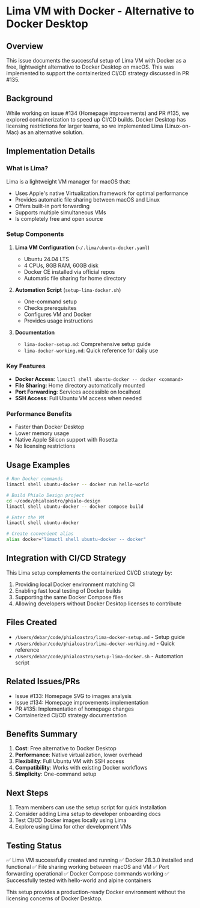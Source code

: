 # Lima VM with Docker - Alternative to Docker Desktop

## Overview

This issue documents the successful setup of Lima VM with Docker as a free, lightweight alternative to Docker Desktop on macOS. This was implemented to support the containerized CI/CD strategy discussed in PR #135.

## Background

While working on issue #134 (Homepage improvements) and PR #135, we explored containerization to speed up CI/CD builds. Docker Desktop has licensing restrictions for larger teams, so we implemented Lima (Linux-on-Mac) as an alternative solution.

## Implementation Details

### What is Lima?

Lima is a lightweight VM manager for macOS that:
- Uses Apple's native Virtualization.framework for optimal performance
- Provides automatic file sharing between macOS and Linux
- Offers built-in port forwarding
- Supports multiple simultaneous VMs
- Is completely free and open source

### Setup Components

1. **Lima VM Configuration** (`~/.lima/ubuntu-docker.yaml`)
   - Ubuntu 24.04 LTS
   - 4 CPUs, 8GB RAM, 60GB disk
   - Docker CE installed via official repos
   - Automatic file sharing for home directory

2. **Automation Script** (`setup-lima-docker.sh`)
   - One-command setup
   - Checks prerequisites
   - Configures VM and Docker
   - Provides usage instructions

3. **Documentation**
   - `lima-docker-setup.md`: Comprehensive setup guide
   - `lima-docker-working.md`: Quick reference for daily use

### Key Features

- **Docker Access**: `limactl shell ubuntu-docker -- docker <command>`
- **File Sharing**: Home directory automatically mounted
- **Port Forwarding**: Services accessible on localhost
- **SSH Access**: Full Ubuntu VM access when needed

### Performance Benefits

- Faster than Docker Desktop
- Lower memory usage
- Native Apple Silicon support with Rosetta
- No licensing restrictions

## Usage Examples

```bash
# Run Docker commands
limactl shell ubuntu-docker -- docker run hello-world

# Build Phialo Design project
cd ~/code/phialoastro/phialo-design
limactl shell ubuntu-docker -- docker compose build

# Enter the VM
limactl shell ubuntu-docker

# Create convenient alias
alias docker="limactl shell ubuntu-docker -- docker"
```

## Integration with CI/CD Strategy

This Lima setup complements the containerized CI/CD strategy by:
1. Providing local Docker environment matching CI
2. Enabling fast local testing of Docker builds
3. Supporting the same Docker Compose files
4. Allowing developers without Docker Desktop licenses to contribute

## Files Created

- `/Users/debar/code/phialoastro/lima-docker-setup.md` - Setup guide
- `/Users/debar/code/phialoastro/lima-docker-working.md` - Quick reference
- `/Users/debar/code/phialoastro/setup-lima-docker.sh` - Automation script

## Related Issues/PRs

- Issue #133: Homepage SVG to images analysis
- Issue #134: Homepage improvements implementation
- PR #135: Implementation of homepage changes
- Containerized CI/CD strategy documentation

## Benefits Summary

1. **Cost**: Free alternative to Docker Desktop
2. **Performance**: Native virtualization, lower overhead
3. **Flexibility**: Full Ubuntu VM with SSH access
4. **Compatibility**: Works with existing Docker workflows
5. **Simplicity**: One-command setup

## Next Steps

1. Team members can use the setup script for quick installation
2. Consider adding Lima setup to developer onboarding docs
3. Test CI/CD Docker images locally using Lima
4. Explore using Lima for other development VMs

## Testing Status

✅ Lima VM successfully created and running
✅ Docker 28.3.0 installed and functional
✅ File sharing working between macOS and VM
✅ Port forwarding operational
✅ Docker Compose commands working
✅ Successfully tested with hello-world and alpine containers

This setup provides a production-ready Docker environment without the licensing concerns of Docker Desktop.